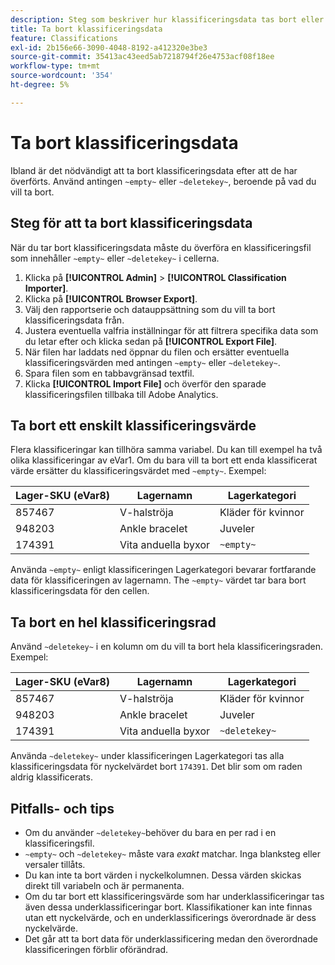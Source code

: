 ```yaml
---
description: Steg som beskriver hur klassificeringsdata tas bort eller tas bort.
title: Ta bort klassificeringsdata
feature: Classifications
exl-id: 2b156e66-3090-4048-8192-a412320e3be3
source-git-commit: 35413ac43eed5ab7218794f26e4753acf08f18ee
workflow-type: tm+mt
source-wordcount: '354'
ht-degree: 5%

---
```


# Ta bort klassificeringsdata

Ibland är det nödvändigt att ta bort klassificeringsdata efter att de har överförts. Använd antingen `~empty~` eller `~deletekey~`, beroende på vad du vill ta bort.

## Steg för att ta bort klassificeringsdata

När du tar bort klassificeringsdata måste du överföra en klassificeringsfil som innehåller `~empty~` eller `~deletekey~` i cellerna.

1. Klicka på **[!UICONTROL Admin]** > **[!UICONTROL Classification Importer]**.
1. Klicka på **[!UICONTROL Browser Export]**.
1. Välj den rapportserie och datauppsättning som du vill ta bort klassificeringsdata från.
1. Justera eventuella valfria inställningar för att filtrera specifika data som du letar efter och klicka sedan på **[!UICONTROL Export File]**.
1. När filen har laddats ned öppnar du filen och ersätter eventuella klassificeringsvärden med antingen `~empty~` eller `~deletekey~`.
1. Spara filen som en tabbavgränsad textfil.
1. Klicka **[!UICONTROL Import File]** och överför den sparade klassificeringsfilen tillbaka till Adobe Analytics.

## Ta bort ett enskilt klassificeringsvärde

Flera klassificeringar kan tillhöra samma variabel. Du kan till exempel ha två olika klassificeringar av eVar1. Om du bara vill ta bort ett enda klassificerat värde ersätter du klassificeringsvärdet med `~empty~`. Exempel:

| Lager-SKU (eVar8) | Lagernamn | Lagerkategori |
| --- | --- | --- |
| 857467 | V-halströja | Kläder för kvinnor |
| 948203 | Ankle bracelet | Juveler |
| 174391 | Vita anduella byxor | `~empty~` |

Använda `~empty~` enligt klassificeringen Lagerkategori bevarar fortfarande data för klassificeringen av lagernamn. The `~empty~` värdet tar bara bort klassificeringsdata för den cellen.

## Ta bort en hel klassificeringsrad

Använd `~deletekey~` i en kolumn om du vill ta bort hela klassificeringsraden. Exempel:

| Lager-SKU (eVar8) | Lagernamn | Lagerkategori |
| --- | --- | --- |
| 857467 | V-halströja | Kläder för kvinnor |
| 948203 | Ankle bracelet | Juveler |
| 174391 | Vita anduella byxor | `~deletekey~` |

Använda `~deletekey~` under klassificeringen Lagerkategori tas alla klassificeringsdata för nyckelvärdet bort `174391`. Det blir som om raden aldrig klassificerats.

## Pitfalls- och tips

* Om du använder `~deletekey~`behöver du bara en per rad i en klassificeringsfil.
* `~empty~` och `~deletekey~` måste vara *exakt* matchar. Inga blanksteg eller versaler tillåts.
* Du kan inte ta bort värden i nyckelkolumnen. Dessa värden skickas direkt till variabeln och är permanenta.
* Om du tar bort ett klassificeringsvärde som har underklassificeringar tas även dessa underklassificeringar bort. Klassifikationer kan inte finnas utan ett nyckelvärde, och en underklassificerings överordnade är dess nyckelvärde.
* Det går att ta bort data för underklassificering medan den överordnade klassificeringen förblir oförändrad.
